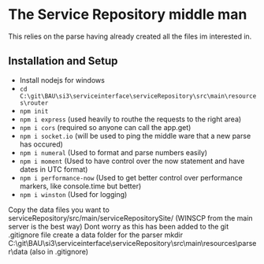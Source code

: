 # The Service Repository middle man
This relies on the parse having already created all the files im interested in. 

## Installation and Setup
 - Install nodejs for windows
 - `cd C:\git\BAU\si3\serviceinterface\serviceRepository\src\main\resources\router`
 - `npm init`
 - `npm i express` (used heavily to routhe the requests to the right area)
 - `npm i cors` (required so anyone can call the app.get)
 - `npm i socket.io` (will be used to ping the middle ware that a new parse has occured)
 - `npm i numeral` (Used to format and parse numbers easily)
 - `npm i moment` (Used to have control over the now statement and have dates in UTC format)
 - `npm i performance-now` (Used to get better control over performance markers, like console.time but better)
 - `npm i winston` (Used for logging)
 
Copy the data files you want to 
serviceRepository/src/main/serviceRepositorySite/ (WINSCP from the main server is the best way) Dont worry as this has been added to the git .gitignore file
create a data folder for the parser mkdir C:\git\BAU\si3\serviceinterface\serviceRepository\src\main\resources\parser\data (also in .gitignore)
 

